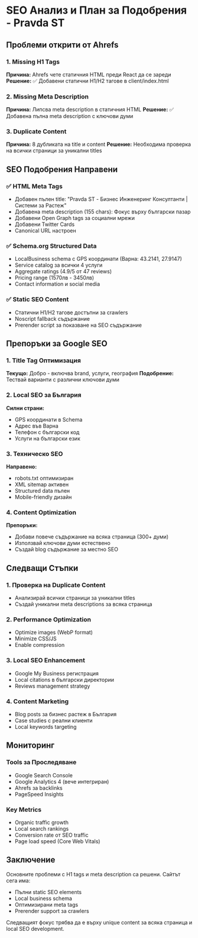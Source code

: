 # SEO Анализ и План за Подобрения - Pravda ST

## Проблеми открити от Ahrefs

### 1. Missing H1 Tags
**Причина:** Ahrefs чете статичния HTML преди React да се зареди
**Решение:** ✅ Добавени статични H1/H2 тагове в client/index.html

### 2. Missing Meta Description
**Причина:** Липсва meta description в статичния HTML
**Решение:** ✅ Добавена пълна meta description с ключови думи

### 3. Duplicate Content
**Причина:** 8 дубликата на title и content
**Решение:** Необходима проверка на всички страници за уникални titles

## SEO Подобрения Направени

### ✅ HTML Meta Tags
- Добавен пълен title: "Pravda ST - Бизнес Инженеринг Консултанти | Системи за Растеж"
- Добавена meta description (155 chars): Фокус върху български пазар
- Добавени Open Graph tags за социални мрежи
- Добавени Twitter Cards
- Canonical URL настроен

### ✅ Schema.org Structured Data
- LocalBusiness schema с GPS координати (Варна: 43.2141, 27.9147)
- Service catalog за всички 4 услуги
- Aggregate ratings (4.9/5 от 47 reviews)
- Pricing range (1570лв - 3450лв)
- Contact information и social media

### ✅ Static SEO Content
- Статични H1/H2 тагове достъпни за crawlers
- Noscript fallback съдържание
- Prerender script за показване на SEO съдържание

## Препоръки за Google SEO

### 1. Title Tag Оптимизация
**Текущо:** Добро - включва brand, услуги, география
**Подобрение:** Тествай варианти с различни ключови думи

### 2. Local SEO за България
**Силни страни:**
- GPS координати в Schema
- Адрес във Варна
- Телефон с български код
- Услуги на български език

### 3. Техническо SEO
**Направено:**
- robots.txt оптимизиран
- XML sitemap активен
- Structured data пълен
- Mobile-friendly дизайн

### 4. Content Optimization
**Препоръки:**
- Добави повече съдържание на всяка страница (300+ думи)
- Използвай ключови думи естествено
- Създай blog съдържание за местно SEO

## Следващи Стъпки

### 1. Проверка на Duplicate Content
- Анализирай всички страници за уникални titles
- Създай уникални meta descriptions за всяка страница

### 2. Performance Optimization
- Optimize images (WebP format)
- Minimize CSS/JS
- Enable compression

### 3. Local SEO Enhancement
- Google My Business регистрация
- Local citations в български директории
- Reviews management strategy

### 4. Content Marketing
- Blog posts за бизнес растеж в България
- Case studies с реални клиенти
- Local keywords targeting

## Мониторинг

### Tools за Проследяване
- Google Search Console
- Google Analytics 4 (вече интегриран)
- Ahrefs за backlinks
- PageSpeed Insights

### Key Metrics
- Organic traffic growth
- Local search rankings
- Conversion rate от SEO traffic
- Page load speed (Core Web Vitals)

## Заключение

Основните проблеми с H1 tags и meta description са решени. Сайтът сега има:
- Пълни static SEO elements
- Local business schema
- Оптимизирани meta tags
- Prerender support за crawlers

Следващият фокус трябва да е върху unique content за всяка страница и local SEO development.
